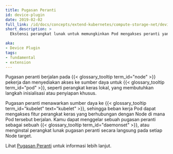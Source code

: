 ```yaml
---
title: Pugasan Peranti
id: device-plugin
date: 2019-02-02
full_link: /id/docs/concepts/extend-kubernetes/compute-storage-net/device-plugins/
short_description: >
  Ekstensi perangkat lunak untuk memungkinkan Pod mengakses peranti yang membutuhkan inisialisasi atau penyiapan khusus.

aka:
- Device Plugin
tags:
- fundamental
- extension
---
```

Pugasan peranti berjalan pada {{< glossary_tooltip term_id="node" >}} pekerja dan menyediakan akses ke sumber daya untuk {{< glossary_tooltip term_id="pod" >}}, seperti perangkat keras lokal, yang membutuhkan langkah inisialisasi atau penyiapan khusus.

<!--more-->

Pugasan peranti menawarkan sumber daya ke {{< glossary_tooltip term_id="kubelet" text="kubelet" >}}, sehingga beban kerja Pod dapat mengakses fitur perangkat keras yang berhubungan dengan Node di mana Pod tersebut berjalan. Kamu dapat menggelar sebuah pugasan peranti sebagai sebuah {{< glossary_tooltip term_id="daemonset" >}}, atau menginstal perangkat lunak pugasan peranti secara langsung pada setiap Node target.

Lihat [Pugasan Peranti](/id/docs/concepts/extend-kubernetes/compute-storage-net/device-plugins/) untuk informasi lebih lanjut.
